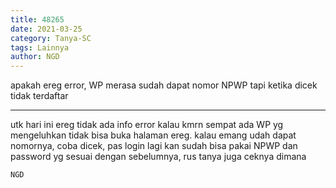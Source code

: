 ```yaml
---
title: 48265
date: 2021-03-25
category: Tanya-SC
tags: Lainnya
author: NGD
---
```


apakah ereg error, WP merasa sudah dapat nomor NPWP tapi ketika dicek tidak terdaftar

---

utk hari ini ereg tidak ada info error kalau kmrn sempat ada WP yg mengeluhkan tidak bisa buka halaman ereg. kalau emang udah dapat nomornya, coba dicek, pas login lagi kan sudah bisa pakai NPWP dan password yg sesuai dengan sebelumnya, rus tanya juga ceknya dimana

`NGD`
